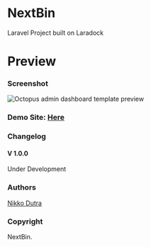 # NextBin
Laravel Project built on Laradock

# Preview

### Screenshot

![Octopus admin dashboard template preview](https://public-github-image.s3-us-west-1.amazonaws.com/nextbin.png)

### Demo Site: [Here](N/A)

### Changelog
#### V 1.0.0
Under Development
### Authors
[Nikko Dutra](http://www.NikkoDutra.com)

### Copyright
NextBin.
